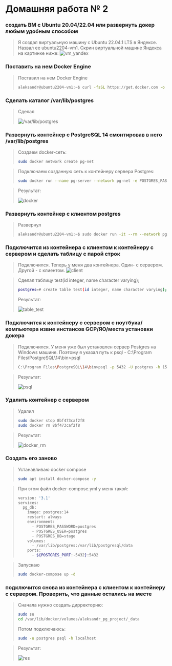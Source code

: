 # Домашняя работа № 2

### создать ВМ с Ubuntu 20.04/22.04 или развернуть докер любым удобным способом
> Я создал виртуальную машину с Ubuntu 22.04.1 LTS в Яндексе. Назвал ее ubuntu2204-vm1. Скрин виртуальной машине Яндекса на картинке ниже:
> <image src="images/vm_yandex.png" alt="vm_yandex">

### Поставить на нем Docker Engine
> Поставил на нем Docker Engine
> ```sh
> aleksandr@ubuntu2204-vm1:~$ curl -fsSL https://get.docker.com -o get-docker.sh && sudo sh get-docker.sh && rm get-docker.sh && sudo usermod -aG docker $USER
> ```

### Сделать каталог /var/lib/postgres
> Сделал
>
> <image src="images/dir_postgres.png" alt="/var/lib/postgres">

### Развернуть контейнер с PostgreSQL 14 смонтировав в него /var/lib/postgres
> Создаем docker-сеть: 
> ```sh
> sudo docker network create pg-net
> ```

> Подключаем созданную сеть к контейнеру сервера Postgres:
> ```sh
> sudo docker run --name pg-server --network pg-net -e POSTGRES_PASSWORD=postgres -d -p 5432:5432 -v /var/lib/postgres:/var/lib/postgresql/data postgres:14
> ```

> Результат:
>
> <image src="images/docker.png" alt="docker">

### Развернуть контейнер с клиентом postgres
> Развернул
> ```sh
> aleksandr@ubuntu2204-vm1:~$ sudo docker run -it --rm --network pg-net --name pg-client postgres:14 psql -h pg-server -U postgres
> ```

### Подключится из контейнера с клиентом к контейнеру с сервером и сделать таблицу с парой строк
> Подключился. Теперь у меня два контейнера. Один- с сервером. Другой - с клиентом.
> <image src="images/client.png" alt="client">

> Сделал таблицу test(id integer, name character varying);
> ```sh
> postgres=# create table test(id integer, name character varying);
> ```
> Результат:
>
><image src="images/table_test.png" alt="table_test">

### Подключится к контейнеру с сервером с ноутбука/компьютера извне инстансов GCP/ЯО/места установки докера
> Подключился. У меня уже был установлен сервер Postgres на Windows машине. Поэтому я указал путь к psql -  C:\Program Files\PostgreSQL\14\bin>psql
> ```sh
> C:\Program Files\PostgreSQL\14\bin>psql -p 5432 -U postgres -h 158.160.19.119 -d postgres -W
> ```

> Результат:
>
> <image src="images/psql.png" alt="psql">

### Удалить контейнер с сервером
> Удалил
> 
> ```sh
> sudo docker stop 8bf473caf2f8
> sudo docker rm 8bf473caf2f8
> ```

> Результат:
>
> <image src="images/docker_rm.png" alt="docker_rm">


### Создать его заново
> Устанавливаю docker compose
> ```sh
> sudo apt install docker-compose -y
> ```

> При этом файл docker-compose.yml у меня такой:
> ```sh
> version: '3.1'
> services:
>   pg_db:
>     image: postgres:14
>     restart: always
>     environment:
>       - POSTGRES_PASSWORD=postgres
>       - POSTGRES_USER=postgres
>       - POSTGRES_DB=stage
>     volumes:
>       - /var/lib/postgres:/var/lib/postgresql/data
>     ports:
>       - ${POSTGRES_PORT:-5432}:5432
> ```

> Запускаю
> ```sh
> sudo docker-compose up -d
> ```

### подключится снова из контейнера с клиентом к контейнеру с сервером. Проверить, что данные остались на месте
> Сначала нужно создать дирректорию:
> ```sh
> sudo su
> cd /var/lib/docker/volumes/aleksandr_pg_project/_data
> ```
> Потом подключаюсь:
> ```sh
> sudo -u postgres psql -h localhost
> ```
 
>Результат:
> 
> <image src="images/res.png" alt="res">


